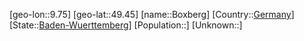 ﻿---
location: [49.45,9.75]
type: City
tags:
- geo/City


SpocWebEntityId: 29300
isDeleted: false
confidential: public

---
[geo-lon::9.75]
[geo-lat::49.45]
[name::Boxberg]
[Country::[Germany](geo/Continent/Europe/Germany.md)]
[State::[Baden-Wuerttemberg](geo/Continent/Europe/Germany/Baden-Wuerttemberg.md)]
[Population::]
[Unknown::]

